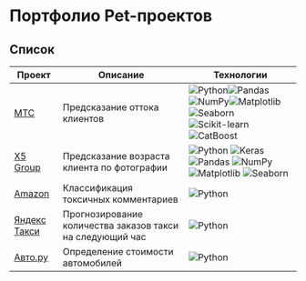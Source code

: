 # Портфолио Pet-проектов

## Список
| Проект | Описание | Технологии |
|--------|----------|------------|
| [МТС](https://github.com/KargaltsevNikita/Pet-Projects/tree/main/Project%201%20-%20MTS) | Предсказание оттока клиентов | ![Python](https://img.shields.io/badge/Python-black?style=flat&logo=python&logoColor=orange)![Pandas](https://img.shields.io/badge/Pandas-black?style=flat&logo=pandas&logoColor=orange)![NumPy](https://img.shields.io/badge/NumPy-black?style=flat&logo=numpy&logoColor=orange)![Matplotlib](https://img.shields.io/badge/Matplotlib-black?style=flat&logo=matplotlib&logoColor=orange)![Seaborn](https://img.shields.io/badge/Seaborn-black?style=flat&logo=seaborn&logoColor=orange)![Scikit-learn](https://img.shields.io/badge/scikit--learn-black?style=flat&logo=scikit-learn&logoColor=orange)![CatBoost](https://img.shields.io/badge/CatBoost-black?style=flat&logoColor=orange)|
| [X5 Group](https://github.com/KargaltsevNikita/Pet-Projects/tree/main/Project%202%20-%20X5%20Group) | Предсказание возраста клиента по фотографии | ![Python](https://img.shields.io/badge/Python-black?style=flat&logo=python&logoColor=orange) ![Keras](https://img.shields.io/badge/Keras-black?style=flat&logo=keras&logoColor=orange) ![Pandas](https://img.shields.io/badge/Pandas-black?style=flat&logo=pandas&logoColor=orange) ![NumPy](https://img.shields.io/badge/NumPy-black?style=flat&logo=numpy&logoColor=orange) ![Matplotlib](https://img.shields.io/badge/Matplotlib-black?style=flat&logo=matplotlib&logoColor=orange) ![Seaborn](https://img.shields.io/badge/Seaborn-black?style=flat&logo=seaborn&logoColor=orange) |
| [Amazon](https://github.com/KargaltsevNikita/Pet-Projects/tree/main/Project%203%20-%20Amazon) | Классификация токсичных комментариев | ![Python](https://img.shields.io/badge/Python-000000?style=for-the-badge&logo=python&logoColor=white) |
| [Яндекс Такси](https://github.com/KargaltsevNikita/Pet-Projects/tree/main/Project%204%20-%20Yandex%20Taxi) | Прогнозирование количества заказов такси на следующий час | ![Python](https://img.shields.io/badge/Python-000000?style=for-the-badge&logo=python&logoColor=white) |
| [Авто.ру](https://github.com/KargaltsevNikita/Pet-Projects/tree/main/Project%205%20-%20Auto.ru) | Определение стоимости автомобилей | ![Python](https://img.shields.io/badge/Python-000000?style=for-the-badge&logo=python&logoColor=white) |
